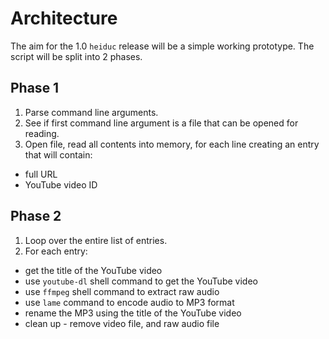 Architecture
============

The aim for the 1.0 `heiduc` release will be a simple working prototype.
The script will be split into 2 phases.

Phase 1
-------

1. Parse command line arguments.
2. See if first command line argument is a file that can be opened
for reading.
3. Open file, read all contents into memory, for each line creating
an entry that will contain:

  - full URL
  - YouTube video ID

Phase 2
-------

1. Loop over the entire list of entries.
2. For each entry:

  - get the title of the YouTube video
  - use `youtube-dl` shell command to get the YouTube video
  - use `ffmpeg` shell command to extract raw audio
  - use `lame` command to encode audio to MP3 format
  - rename the MP3 using the title of the YouTube video
  - clean up - remove video file, and raw audio file
